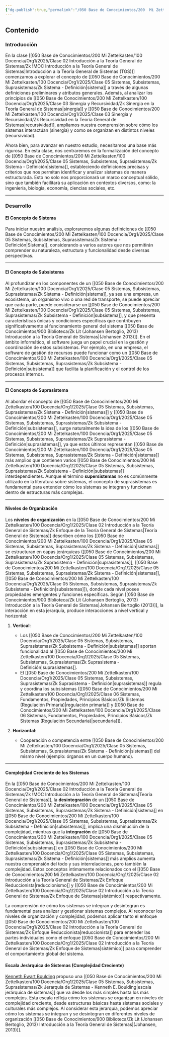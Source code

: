 ```yaml
---
{"dg-publish":true,"permalink":"/050 Base de Conocimientos/200  Mi Zettelkasten/100 Docencia/Org1/2025/Clase 05 Sistemas, Subsistemas, Suprasistemas/Zk !MOC Sistemas, Subsistemas y Suprasistemas/","tags":["diagramaCausal","sistema"]}
---
```


## Contenido

### Introducción
En la clase [[050 Base de Conocimientos/200  Mi Zettelkasten/100 Docencia/Org1/2025/Clase 02 Introducción a la Teoría General de Sistemas/Zk !MOC Introducción a la Teoría General de Sistemas\|Introducción a la Teoría General de Sistemas (TGS)]] comenzamos a explorar el concepto de [[050 Base de Conocimientos/200  Mi Zettelkasten/100 Docencia/Org1/2025/Clase 05 Sistemas, Subsistemas, Suprasistemas/Zk Sistema - Definición\|sistema]] a través de algunas definiciones preliminares y atributos generales. Además, al analizar los principios de [[050 Base de Conocimientos/200  Mi Zettelkasten/100 Docencia/Org1/2025/Clase 03 Sinergia y Recursividad/Zk Sinergia en la Teoría General de Sistemas\|sinergia]] y [[050 Base de Conocimientos/200  Mi Zettelkasten/100 Docencia/Org1/2025/Clase 03 Sinergia y Recursividad/Zk Recursividad en la Teoría General de Sistemas\|recursividad]], ampliamos nuestra comprensión sobre cómo los sistemas interactúan (sinergia) y como se organizan en distintos niveles (recursividad).

Ahora bien, para avanzar en nuestro estudio, necesitamos una base más rigurosa. En esta clase, nos centraremos en la formalización del concepto de [[050 Base de Conocimientos/200  Mi Zettelkasten/100 Docencia/Org1/2025/Clase 05 Sistemas, Subsistemas, Suprasistemas/Zk Sistema - Definición\|sistema]], estableciendo definiciones precisas y criterios que nos permitan identificar y analizar sistemas de manera estructurada. Esto no solo nos proporcionará un marco conceptual sólido, sino que también facilitará su aplicación en contextos diversos, como: la ingeniería, biología, economía, ciencias sociales, etc.

----
### Desarrollo

#### El Concepto de Sistema
Para iniciar nuestro análisis, exploraremos algunas definiciones de [[050 Base de Conocimientos/200  Mi Zettelkasten/100 Docencia/Org1/2025/Clase 05 Sistemas, Subsistemas, Suprasistemas/Zk Sistema - Definición\|Sistema]], considerando a varios autores que nos permitirán comprender su naturaleza, estructura y funcionalidad desde diversas perspectivas.

----
#### El Concepto de Subsistema

Al profundizar en los componentes de un [[050 Base de Conocimientos/200  Mi Zettelkasten/100 Docencia/Org1/2025/Clase 05 Sistemas, Subsistemas, Suprasistemas/Zk Sistema - Definición\|sistema]], ya sea una empresa, un ecosistema, un organismo vivo o una red de transporte, se puede apreciar que cada parte, puede considerarse un [[050 Base de Conocimientos/200  Mi Zettelkasten/100 Docencia/Org1/2025/Clase 05 Sistemas, Subsistemas, Suprasistemas/Zk Subsistema - Definición\|subsistema]], y que presenta características únicas y condiciones específicas que contribuyen significativamente al funcionamiento general del sistema [[050 Base de Conocimientos/900 Biblioteca/Zk Lit (Johansen Bertoglio, 2013) Introducción a la Teoría General de Sistemas\|(Johansen 2013)]]. En el ámbito informático, el software juega un papel crucial en la gestión y coordinación de estos subsistemas. Por ejemplo, en una empresa, el software de gestión de recursos puede funcionar como un [[050 Base de Conocimientos/200  Mi Zettelkasten/100 Docencia/Org1/2025/Clase 05 Sistemas, Subsistemas, Suprasistemas/Zk Subsistema - Definición\|subsistema]] que facilita la planificación y el control de los procesos internos. 

----
#### El Concepto de Suprasistema
Al abordar el concepto de [[050 Base de Conocimientos/200  Mi Zettelkasten/100 Docencia/Org1/2025/Clase 05 Sistemas, Subsistemas, Suprasistemas/Zk Sistema - Definición\|sistemas]] y [[050 Base de Conocimientos/200  Mi Zettelkasten/100 Docencia/Org1/2025/Clase 05 Sistemas, Subsistemas, Suprasistemas/Zk Subsistema - Definición\|subsistemas]], surge naturalmente la idea de los [[050 Base de Conocimientos/200  Mi Zettelkasten/100 Docencia/Org1/2025/Clase 05 Sistemas, Subsistemas, Suprasistemas/Zk Suprasistema - Definición\|suprasistemas]], ya que estos últimos representan [[050 Base de Conocimientos/200  Mi Zettelkasten/100 Docencia/Org1/2025/Clase 05 Sistemas, Subsistemas, Suprasistemas/Zk Sistema - Definición\|sistemas]] más amplios que contienen varios [[050 Base de Conocimientos/200  Mi Zettelkasten/100 Docencia/Org1/2025/Clase 05 Sistemas, Subsistemas, Suprasistemas/Zk Subsistema - Definición\|subsistemas]] interdependientes. Aunque el término **supersistemas** no es comúnmente utilizado en la literatura sobre sistemas, el concepto de suprasistemas es fundamental para entender cómo los sistemas se integran y funcionan dentro de estructuras más complejas.

----
#### Niveles de Organización

Los **niveles de organización** en la [[050 Base de Conocimientos/200  Mi Zettelkasten/100 Docencia/Org1/2025/Clase 02 Introducción a la Teoría General de Sistemas/Zk Enfoque de la Teoría General de Sistemas\|Teoría General de Sistemas]] describen cómo los  [[050 Base de Conocimientos/200  Mi Zettelkasten/100 Docencia/Org1/2025/Clase 05 Sistemas, Subsistemas, Suprasistemas/Zk Sistema - Definición\|sistemas]] se estructuran en capas jerárquicas ([[050 Base de Conocimientos/200  Mi Zettelkasten/100 Docencia/Org1/2025/Clase 05 Sistemas, Subsistemas, Suprasistemas/Zk Suprasistema - Definición\|suprasistemas]], [[050 Base de Conocimientos/200  Mi Zettelkasten/100 Docencia/Org1/2025/Clase 05 Sistemas, Subsistemas, Suprasistemas/Zk Sistema - Definición\|sistemas]], [[050 Base de Conocimientos/200  Mi Zettelkasten/100 Docencia/Org1/2025/Clase 05 Sistemas, Subsistemas, Suprasistemas/Zk Subsistema - Definición\|subsistemas]]), donde cada nivel posee propiedades emergentes y funciones específicas. Según [[050 Base de Conocimientos/900 Biblioteca/Zk Lit (Johansen Bertoglio, 2013) Introducción a la Teoría General de Sistemas\|Johansen Bertoglio (2013)]], la interacción en esta jerarquía, produce interacciones a nivel vertical y horizontal:

1. **Vertical**:

    - Los [[050 Base de Conocimientos/200  Mi Zettelkasten/100 Docencia/Org1/2025/Clase 05 Sistemas, Subsistemas, Suprasistemas/Zk Subsistema - Definición\|subsistemas]] aportan funcionalidad al [[050 Base de Conocimientos/200  Mi Zettelkasten/100 Docencia/Org1/2025/Clase 05 Sistemas, Subsistemas, Suprasistemas/Zk Suprasistema - Definición\|suprasistemas]].
    - El [[050 Base de Conocimientos/200  Mi Zettelkasten/100 Docencia/Org1/2025/Clase 05 Sistemas, Subsistemas, Suprasistemas/Zk Suprasistema - Definición\|suprasistemas]] regula y coordina los subsistemas ([[050 Base de Conocimientos/200  Mi Zettelkasten/100 Docencia/Org1/2025/Clase 06 Sistemas, Fundamentos, Propiedades, Principios Básicos/Zk Sistemas (Regulación Primaria)\|regulación primaria]] y [[050 Base de Conocimientos/200  Mi Zettelkasten/100 Docencia/Org1/2025/Clase 06 Sistemas, Fundamentos, Propiedades, Principios Básicos/Zk Sistemas (Regulación Secundaria)\|secundaria]]).

2. **Horizontal**:
    - Cooperación o competencia entre  [[050 Base de Conocimientos/200  Mi Zettelkasten/100 Docencia/Org1/2025/Clase 05 Sistemas, Subsistemas, Suprasistemas/Zk Sistema - Definición\|sistemas]] del mismo nivel (ejemplo: órganos en un cuerpo humano).

----
#### Complejidad Creciente de los Sistemas
  
En la [[050 Base de Conocimientos/200  Mi Zettelkasten/100 Docencia/Org1/2025/Clase 02 Introducción a la Teoría General de Sistemas/Zk !MOC Introducción a la Teoría General de Sistemas\|Teoría General de Sistemas]], la **desintegración** de un [[050 Base de Conocimientos/200  Mi Zettelkasten/100 Docencia/Org1/2025/Clase 05 Sistemas, Subsistemas, Suprasistemas/Zk Sistema - Definición\|sistema]] en [[050 Base de Conocimientos/200  Mi Zettelkasten/100 Docencia/Org1/2025/Clase 05 Sistemas, Subsistemas, Suprasistemas/Zk Subsistema - Definición\|subsistemas]], implica una disminución de la complejidad, mientras que la **integración** de [[050 Base de Conocimientos/200  Mi Zettelkasten/100 Docencia/Org1/2025/Clase 05 Sistemas, Subsistemas, Suprasistemas/Zk Subsistema - Definición\|subsistemas]] en [[050 Base de Conocimientos/200  Mi Zettelkasten/100 Docencia/Org1/2025/Clase 05 Sistemas, Subsistemas, Suprasistemas/Zk Sistema - Definición\|sistemas]] más amplios aumenta nuestra comprensión del todo y sus interrelaciones, pero también la complejidad. Estos conceptos íntimamente relacionados con el [[050 Base de Conocimientos/200  Mi Zettelkasten/100 Docencia/Org1/2025/Clase 02 Introducción a la Teoría General de Sistemas/Zk Enfoque Reduccionista\|reduccionismo]] y [[050 Base de Conocimientos/200  Mi Zettelkasten/100 Docencia/Org1/2025/Clase 02 Introducción a la Teoría General de Sistemas/Zk Enfoque de Sistemas\|sistémico]] respectivamente.

La comprensión de cómo los sistemas se integran y desintegran es fundamental para analizar y gestionar sistemas complejos. Al reconocer los niveles de organización y complejidad, podemos aplicar tanto el enfoque [[050 Base de Conocimientos/200  Mi Zettelkasten/100 Docencia/Org1/2025/Clase 02 Introducción a la Teoría General de Sistemas/Zk Enfoque Reduccionista\|reduccionista]] para entender las partes individuales como el enfoque [[050 Base de Conocimientos/200  Mi Zettelkasten/100 Docencia/Org1/2025/Clase 02 Introducción a la Teoría General de Sistemas/Zk Enfoque de Sistemas\|sistémico]] para comprender el comportamiento global del sistema.

#### Escala Jerárquica de Sistemas (Complejidad Creciente)

[Kenneth Ewart Boulding](https://es.wikipedia.org/wiki/Kenneth_Boulding) propuso una [[050 Base de Conocimientos/200  Mi Zettelkasten/100 Docencia/Org1/2025/Clase 05 Sistemas, Subsistemas, Suprasistemas/Zk Jerarquía de Sistemas - Kenneth E. Boulding\|escala jerárquica de sistemas]] que va desde los más simples hasta los más complejos. Esta escala refleja cómo los sistemas se organizan en niveles de complejidad creciente, desde estructuras básicas hasta sistemas sociales y culturales más complejos. Al considerar esta jerarquía, podemos apreciar cómo los sistemas se integran y se desintegran en diferentes niveles de organización [[050 Base de Conocimientos/900 Biblioteca/Zk Lit (Johansen Bertoglio, 2013) Introducción a la Teoría General de Sistemas\|(Johansen, 2013)]].